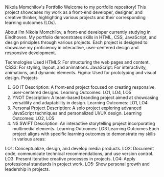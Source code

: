 Nikola Momchilov's Portfolio
Welcome to my portfolio repository! This project showcases my work as a front-end developer, designer, and creative thinker, highlighting various projects and their corresponding learning outcomes (LOs).

About
I’m Nikola Momchilov, a front-end developer currently studying in Eindhoven. My portfolio demonstrates skills in HTML, CSS, JavaScript, and design principles through various projects. Each project is designed to showcase my proficiency in interactive, user-centered design and responsive development.

Technologies Used
HTML5: For structuring the web pages and content.
CSS3: For styling, layout, and animations.
JavaScript: For interactivity, animations, and dynamic elements.
Figma: Used for prototyping and visual design.
Projects
1. GO IT
Description: A front-end project focused on creating responsive, user-centered designs.
Learning Outcomes: LO1, LO4, LO5
2. YNOT
Description: A team-based branding project aimed at showcasing versatility and adaptability in design.
Learning Outcomes: LO1, LO4
3. Personal Project
Description: A solo project exploring advanced JavaScript techniques and personalized UI/UX design.
Learning Outcomes: LO2, LO5
4. NS SWIFT
Description: An interactive storytelling project incorporating multimedia elements.
Learning Outcomes: LO3
Learning Outcomes
Each project aligns with specific learning outcomes to demonstrate my skills in various areas:

LO1: Conceptualize, design, and develop media products.
LO2: Document code, communicate technical recommendations, and use version control.
LO3: Present iterative creative processes in projects.
LO4: Apply professional standards in project work.
LO5: Show personal growth and leadership in projects.
